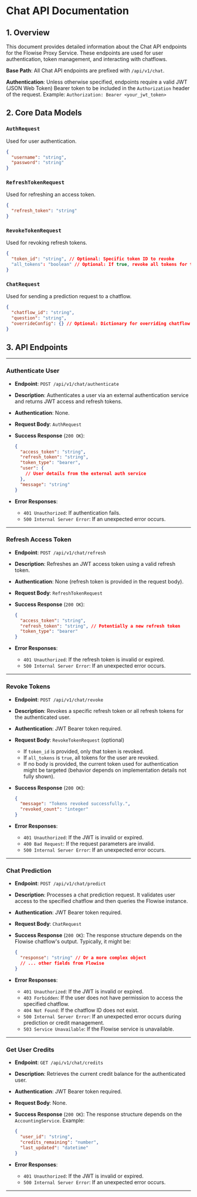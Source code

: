 # Chat API Documentation

## 1. Overview

This document provides detailed information about the Chat API endpoints for the Flowise Proxy Service. These endpoints are used for user authentication, token management, and interacting with chatflows.

**Base Path**: All Chat API endpoints are prefixed with `/api/v1/chat`.

**Authentication**: Unless otherwise specified, endpoints require a valid JWT (JSON Web Token) Bearer token to be included in the `Authorization` header of the request.
Example: `Authorization: Bearer <your_jwt_token>`

## 2. Core Data Models

### `AuthRequest`

Used for user authentication.

```json
{
  "username": "string",
  "password": "string"
}
```

### `RefreshTokenRequest`

Used for refreshing an access token.

```json
{
  "refresh_token": "string"
}
```

### `RevokeTokenRequest`

Used for revoking refresh tokens.

```json
{
  "token_id": "string", // Optional: Specific token ID to revoke
  "all_tokens": "boolean" // Optional: If true, revoke all tokens for the user
}
```

### `ChatRequest`

Used for sending a prediction request to a chatflow.

```json
{
  "chatflow_id": "string",
  "question": "string",
  "overrideConfig": {} // Optional: Dictionary for overriding chatflow configurations
}
```

## 3. API Endpoints

---

### Authenticate User

* **Endpoint**: `POST /api/v1/chat/authenticate`
* **Description**: Authenticates a user via an external authentication service and returns JWT access and refresh tokens.
* **Authentication**: None.
* **Request Body**: `AuthRequest`
* **Success Response** (`200 OK`):

  ```json
  {
    "access_token": "string",
    "refresh_token": "string",
    "token_type": "bearer",
    "user": {
      // User details from the external auth service
    },
    "message": "string"
  }
  ```

* **Error Responses**:
  * `401 Unauthorized`: If authentication fails.
  * `500 Internal Server Error`: If an unexpected error occurs.

---

### Refresh Access Token

* **Endpoint**: `POST /api/v1/chat/refresh`
* **Description**: Refreshes an JWT access token using a valid refresh token.
* **Authentication**: None (refresh token is provided in the request body).
* **Request Body**: `RefreshTokenRequest`
* **Success Response** (`200 OK`):

  ```json
  {
    "access_token": "string",
    "refresh_token": "string", // Potentially a new refresh token
    "token_type": "bearer"
  }
  ```

* **Error Responses**:
  * `401 Unauthorized`: If the refresh token is invalid or expired.
  * `500 Internal Server Error`: If an unexpected error occurs.

---

### Revoke Tokens

* **Endpoint**: `POST /api/v1/chat/revoke`
* **Description**: Revokes a specific refresh token or all refresh tokens for the authenticated user.
* **Authentication**: JWT Bearer token required.
* **Request Body**: `RevokeTokenRequest` (optional)
  * If `token_id` is provided, only that token is revoked.
  * If `all_tokens` is `true`, all tokens for the user are revoked.
  * If no body is provided, the current token used for authentication might be targeted (behavior depends on implementation details not fully shown).
* **Success Response** (`200 OK`):

  ```json
  {
    "message": "Tokens revoked successfully.",
    "revoked_count": "integer"
  }
  ```

* **Error Responses**:
  * `401 Unauthorized`: If the JWT is invalid or expired.
  * `400 Bad Request`: If the request parameters are invalid.
  * `500 Internal Server Error`: If an unexpected error occurs.

---

### Chat Prediction

* **Endpoint**: `POST /api/v1/chat/predict`
* **Description**: Processes a chat prediction request. It validates user access to the specified chatflow and then queries the Flowise instance.
* **Authentication**: JWT Bearer token required.
* **Request Body**: `ChatRequest`
* **Success Response** (`200 OK`):
  The response structure depends on the Flowise chatflow's output. Typically, it might be:

  ```json
  {
    "response": "string" // Or a more complex object
    // ... other fields from Flowise
  }
  ```

* **Error Responses**:
  * `401 Unauthorized`: If the JWT is invalid or expired.
  * `403 Forbidden`: If the user does not have permission to access the specified chatflow.
  * `404 Not Found`: If the chatflow ID does not exist.
  * `500 Internal Server Error`: If an unexpected error occurs during prediction or credit management.
  * `503 Service Unavailable`: If the Flowise service is unavailable.

---

### Get User Credits

* **Endpoint**: `GET /api/v1/chat/credits`
* **Description**: Retrieves the current credit balance for the authenticated user.
* **Authentication**: JWT Bearer token required.
* **Request Body**: None.
* **Success Response** (`200 OK`):
  The response structure depends on the `AccountingService`. Example:

  ```json
  {
    "user_id": "string",
    "credits_remaining": "number",
    "last_updated": "datetime"
  }
  ```

* **Error Responses**:
  * `401 Unauthorized`: If the JWT is invalid or expired.
  * `500 Internal Server Error`: If an unexpected error occurs.

---
